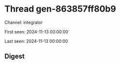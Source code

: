 # Thread gen-863857ff80b9
Channel: integrator

First seen: 2024-11-13 00:00:00

Last seen: 2024-11-13 00:00:00

## Digest


